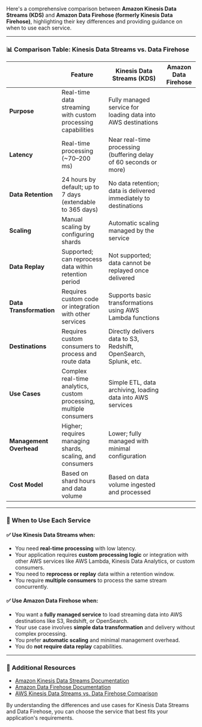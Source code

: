 Here's a comprehensive comparison between **Amazon Kinesis Data Streams (KDS)** and **Amazon Data Firehose (formerly Kinesis Data Firehose)**, highlighting their key differences and providing guidance on when to use each service.

---

### 📊 Comparison Table: Kinesis Data Streams vs. Data Firehose

|                       | Feature                                                            | **Kinesis Data Streams (KDS)**                                    | **Amazon Data Firehose** |
|-----------------------|--------------------------------------------------------------------|-------------------------------------------------------------------|--------------------------|
| **Purpose**           | Real-time data streaming with custom processing capabilities       | Fully managed service for loading data into AWS destinations      |
| **Latency**           | Real-time processing (~70–200 ms)                                  | Near real-time processing (buffering delay of 60 seconds or more) |
| **Data Retention**    | 24 hours by default; up to 7 days (extendable to 365 days)         | No data retention; data is delivered immediately to destinations  |
| **Scaling**           | Manual scaling by configuring shards                               | Automatic scaling managed by the service                          |
| **Data Replay**       | Supported; can reprocess data within retention period              | Not supported; data cannot be replayed once delivered             |
| **Data Transformation** | Requires custom code or integration with other services          | Supports basic transformations using AWS Lambda functions         |
| **Destinations**      | Requires custom consumers to process and route data                | Directly delivers data to S3, Redshift, OpenSearch, Splunk, etc.  |
| **Use Cases**         | Complex real-time analytics, custom processing, multiple consumers | Simple ETL, data archiving, loading data into AWS services        |
| **Management Overhead** | Higher; requires managing shards, scaling, and consumers         | Lower; fully managed with minimal configuration                   |
| **Cost Model**        | Based on shard hours and data volume                               | Based on data volume ingested and processed                       |

---

### 🧭 When to Use Each Service

#### ✅ Use **Kinesis Data Streams** when:

- You need **real-time processing** with low latency.
- Your application requires **custom processing logic** or integration with other AWS services like AWS Lambda, Kinesis Data Analytics, or custom consumers.
- You need to **reprocess or replay** data within a retention window.
- You require **multiple consumers** to process the same stream concurrently.

#### ✅ Use **Amazon Data Firehose** when:

- You want a **fully managed service** to load streaming data into AWS destinations like S3, Redshift, or OpenSearch.
- Your use case involves **simple data transformation** and delivery without complex processing.
- You prefer **automatic scaling** and minimal management overhead.
- You do **not require data replay** capabilities.

---

### 🔗 Additional Resources

- [Amazon Kinesis Data Streams Documentation](https://docs.aws.amazon.com/kinesis/latest/dev/introduction.html)
- [Amazon Data Firehose Documentation](https://docs.aws.amazon.com/firehose/latest/dev/what-is-this-service.html)
- [AWS Kinesis Data Streams vs. Data Firehose Comparison](https://jayendrapatil.com/aws-kinesis-data-streams-vs-kinesis-firehose/)

By understanding the differences and use cases for Kinesis Data Streams and Data Firehose, you can choose the service that best fits your application's requirements.
